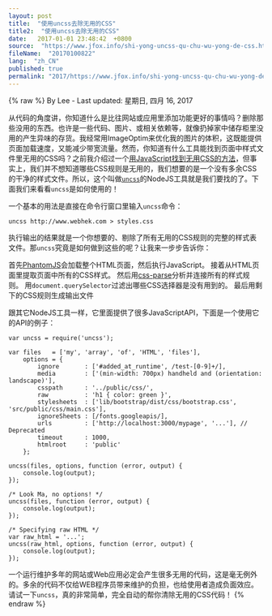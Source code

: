 ```yaml
---
layout: post
title:  "使用uncss去除无用的CSS"
title2:  "使用uncss去除无用的CSS"
date:   2017-01-01 23:48:42  +0800
source:  "https://www.jfox.info/shi-yong-uncss-qu-chu-wu-yong-de-css.html"
fileName:  "20170100822"
lang:  "zh_CN"
published: true
permalink: "2017/https://www.jfox.info/shi-yong-uncss-qu-chu-wu-yong-de-css.html"
---
```

{% raw %}
By Lee - Last updated: 星期日, 四月 16, 2017

从代码的角度讲，你知道什么是比往网站或应用里添加功能更好的事情吗？删除那些没用的东西。也许是一些代码、图片、或相关依赖等，就像扔掉家中储存柜里没用的产生异味的存货。我经常用ImageOptim来优化我的图片的体积，这既能提供页面加载速度，又能减少带宽流量。然而，你知道有什么工具能找到页面中样式文件里无用的CSS吗？之前我介绍过一个[用JavaScript找到无用CSS的方法](https://www.jfox.info/go.php?url=http://www.webhek.com/detect-unmatched-css-selectors/)，但事实上，我们并不想知道哪些CSS规则是无用的，我们想要的是一个没有多余CSS的干净的样式文件。所以，这个叫做[`uncss`](https://www.jfox.info/go.php?url=https://github.com/giakki/uncss)的NodeJS工具就是我们要找的了。下面我们来看看`uncss`是如何使用的！

一个基本的用法是直接在命令行窗口里输入`uncss`命令：

    uncss http://www.webhek.com > styles.css

执行输出的结果就是一个你想要的、剔除了所有无用的CSS规则的完整的样式表文件。那`uncss`究竟是如何做到这些的呢？让我来一步步告诉你：

首先[PhantomJS](https://www.jfox.info/go.php?url=https://github.com/Obvious/phantomjs)会加载整个HTML页面，然后执行JavaScript。
接着从HTML页面里提取页面中所有的CSS样式。
然后用[css-parse](https://www.jfox.info/go.php?url=https://github.com/reworkcss/css)分析并连接所有的样式规则。
用`document.querySelector`过滤出哪些CSS选择器是没有用到的。 最后用剩下的CSS规则生成输出文件

跟其它NodeJS工具一样，它里面提供了很多JavaScriptAPI，下面是一个使用它的API的例子：

    var uncss = require('uncss');
    
    var files   = ['my', 'array', 'of', 'HTML', 'files'],
        options = {
            ignore       : ['#added_at_runtime', /test-[0-9]+/],
            media        : ['(min-width: 700px) handheld and (orientation: landscape)'],
            csspath      : '../public/css/',
            raw          : 'h1 { color: green }',
            stylesheets  : ['lib/bootstrap/dist/css/bootstrap.css', 'src/public/css/main.css'],
            ignoreSheets : [/fonts.googleapis/],
            urls         : ['http://localhost:3000/mypage', '...'], // Deprecated
            timeout      : 1000,
            htmlroot     : 'public'
        };
    
    uncss(files, options, function (error, output) {
        console.log(output);
    });
    
    /* Look Ma, no options! */
    uncss(files, function (error, output) {
        console.log(output);
    });
    
    /* Specifying raw HTML */
    var raw_html = '...';
    uncss(raw_html, options, function (error, output) {
        console.log(output);
    });

一个运行维护多年的网站或Web应用必定会产生很多无用的代码，这是毫无例外的。多余的代码不仅给WEB程序员带来维护的负担，也给使用者造成负面效应。请试一下`uncss`，真的非常简单，完全自动的帮你清除无用的CSS代码！
{% endraw %}
